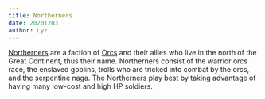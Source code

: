 ```yaml
---
title: Northerners
date: 20201203
author: Lyz
---
```


[Northerners](https://wiki.wesnoth.org/Northerners) are a faction of
[Orcs](https://wiki.wesnoth.org/Orcs) and their allies who live in the north of
the Great Continent, thus their name. Northerners consist of the warrior orcs
race, the enslaved goblins, trolls who are tricked into combat by the orcs, and
the serpentine naga. The Northerners play best by taking advantage of having
many low-cost and high HP soldiers.
